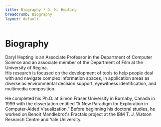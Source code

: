 ```yaml
---
title: Biography * D. H. Hepting
breadcrumb: Biography
layout: default
---
```

# Biography

Daryl Hepting is an Associate Professor in the Department of Computer Science 
and an associate member of the Department of Film at the University of Regina.  
His research is focused on the development of tools to help people deal with 
and navigate complex information spaces, 
in application areas as diverse as environmental decision support, 
eyewitness identification, and multimedia composition.

<!--
		</p>
		<p>
			He was a co-chair of the 2011 RSFDGrC meeting.
		</p>
		<p>
-->

He completed his Ph.D. at Simon Fraser University in
Burnaby, Canada in 1999 with the dissertation entitled &ldquo;A New Paradigm for
Exploration in Computer-Aided Visualization.&rdquo; Before beginning his doctoral studies, 
he worked on Benoit Mandlebrot's Fractals project at the IBM T. J. Watson
Research Centre and Yale University.

<!--
		</p>
		<p>
			I am founding President of the Canada Saskatchewan chapter of the Computer Science Teachers Association.
		</p>
		<p>
			FLL Partner
		</p>
-->
